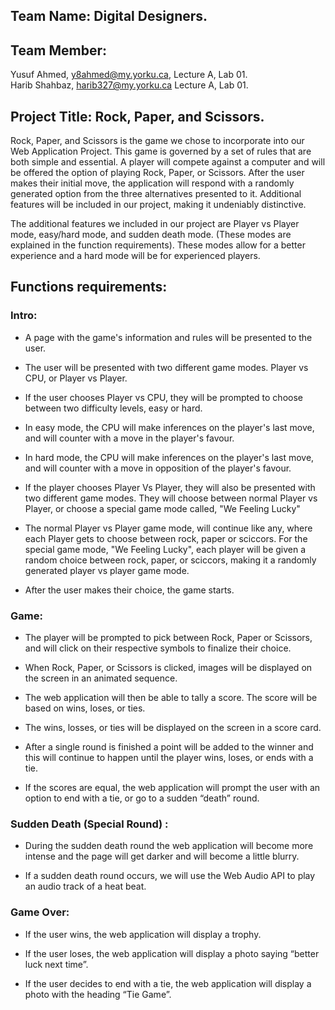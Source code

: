 ## Team Name: Digital Designers. 

## Team Member:  
Yusuf Ahmed, y8ahmed@my.yorku.ca, Lecture A, Lab 01.  
Harib Shahbaz, harib327@my.yorku.ca Lecture A, Lab 01. 

## Project Title: Rock, Paper, and Scissors. 

Rock, Paper, and Scissors is the game we chose to incorporate into our Web Application Project. This game is governed by a set of rules that are both simple and essential. A player will compete against a computer and will be offered the option of playing Rock, Paper, or Scissors. After the user makes their initial move, the application will respond with a randomly generated option from the three alternatives presented to it. Additional features will be included in our project, making it undeniably distinctive.

The additional features we included in our project are Player vs Player mode, easy/hard mode, and sudden death mode. (These modes are explained in the function requirements). These modes allow for a better experience and a hard mode will be for experienced players.

## Functions requirements: 

### Intro:

* A page with the game's information and rules will be presented to the user.


* The user will be presented with two different game modes. Player vs CPU, or Player vs Player.

* If the user chooses Player vs CPU, they will be prompted to choose between two difficulty levels, easy or hard.

* In easy mode, the CPU will make inferences on the player's last move, and will counter with a move in the player's favour. 

* In hard mode, the CPU will make inferences on the player's last move, and will counter with a move in opposition of the player's favour. 

*  If the player chooses Player Vs Player, they will also
be presented with two different game modes. They will
choose between normal Player vs Player, or choose a 
special game mode called, "We Feeling Lucky"

* The normal Player vs Player game mode, will continue 
like any, where each Player gets to choose between
rock, paper or sciccors. For the special game mode, 
"We Feeling Lucky", each player will be given a 
random choice between rock, paper, or sciccors, 
making it a randomly generated player vs player game
mode. 

* After the user makes their choice, the game starts.

### Game:

* The player will be prompted to pick between Rock, Paper or Scissors, and will click on their respective symbols to finalize their choice. 

* When Rock, Paper, or Scissors is clicked, images will be displayed on the screen in an animated sequence.

* The web application will then be able to tally a score. The score will be based on wins, loses, or ties.

* The wins, losses, or ties will be displayed on the screen in a score card. 

* After a single round is finished a point will be added to the winner and this will continue to happen until the player wins, loses, or ends with a tie.

* If the scores are equal, the web application will prompt the user with an option to end with a tie, or go to a sudden “death” round. 

### Sudden Death (Special Round) :

* During the sudden death round the web application will become more intense and the page will get darker and will become a little blurry.

* If a sudden death round occurs, we will use the Web Audio API to play an audio track of a heat beat.

### Game Over:

* If the user wins, the web application will display a trophy.

* If the user loses, the web application will display a photo saying “better luck next time”.

* If the user decides to end with a tie, the web application will display a photo with the heading “Tie Game”.

